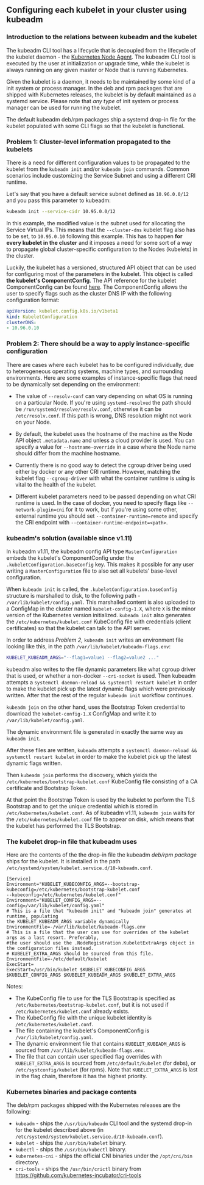 ## Configuring each kubelet in your cluster using kubeadm

### Introduction to the relations between kubeadm and the kubelet

The kubeadm CLI tool has a lifecycle that is decoupled from the lifecycle
of the kubelet daemon - the [Kubernetes Node Agent](/docs/reference/command-line-tools-reference/kubelet).
The kubeadm CLI tool is executed by the user at initialization or upgrade time, while the kubelet is always
running on any given master or Node that is running Kubernetes.

Given the kubelet is a daemon, it needs to be maintained by some kind of a init system or process manager.
In the deb and rpm packages that are shipped with Kubernetes releases, the kubelet is by default maintained
as a systemd service. Please note that _any type_ of init system or process manager can be used for running the kubelet.

The default kubeadm deb/rpm packages ship a systemd drop-in file for the kubelet populated with
some CLI flags so that the kubelet is functional.

### Problem 1: Cluster-level information propagated to the kubelets

There is a need for different configuration values to be propagated to the kubelet from the
`kubeadm init` and/or `kubeadm join` commands. Common scenarios include customizing the Service
Subnet and using a different CRI runtime.

Let's say that you have a default service subnet defined as `10.96.0.0/12` and you pass this parameter to kubeadm:
```bash
kubeadm init --service-cidr 10.95.0.0/12
```

In this example, the modified value is the subnet used for allocating the Service Virtual IPs.
This means that the `--cluster-dns` kubelet flag also has to be set, to `10.95.0.10` following this example.
This has to happen **for every kubelet in the cluster** and it imposes a need for some sort of a way to propagate
global cluster-specific configuration to the Nodes (kubelets) in the cluster.

Luckily, the kubelet has a versioned, structured API object that can be used for configuring most of the
parameters in the kubelet. This object is called **the kubelet's ComponentConfig**. The API reference for the
kubelet ComponentConfig can be found [here](https://godoc.org/k8s.io/kubernetes/pkg/kubelet/apis/kubeletconfig#KubeletConfiguration).
The ComponentConfig allows the user to specify flags such as the cluster DNS IP with the following configuration format:
```yaml
apiVersion: kubelet.config.k8s.io/v1beta1
kind: KubeletConfiguration
clusterDNS:
- 10.96.0.10
```

### Problem 2: There should be a way to apply instance-specific configuration

There are cases where each kubelet has to be configured individually, due to heterogeneous operating systems,
machine types, and surrounding environments. Here are some examples of instance-specific flags that need to be dynamically
set depending on the environment:
- The value of `--resolv-conf` can vary depending on what OS is running on a particular Node. If you're using
`systemd-resolved` the path should be `/run/systemd/resolve/resolv.conf`, otherwise it can be `/etc/resolv.conf`.
If this path is wrong, DNS resolution might not work on your Node.

- By default, the kubelet uses the hostname of the machine as the Node API object `.metadata.name` and unless
a cloud provider is used. You can specify a value for `--hostname-override` in a case where the Node name should differ
from the machine hostname.

- Currently there is no good way to detect the cgroup driver being used either by docker or any other CRI runtime.
However, matching the kubelet flag `--cgroup-driver` with what the container runtime is using is vital to the health
of the kubelet.

- Different kubelet parameters need to be passed depending on what CRI runtime is used. In the case of docker,
you need to specify flags like `--network-plugin=cni` for it to work, but if you're using some other, external runtime
you should set `--container-runtime=remote` and specify the CRI endpoint with `--container-runtime-endpoint=<path>`.

### kubeadm's solution (available since v1.11)

In kubeadm v1.11, the kubeadm config API type `MasterConfiguration` embeds the kubelet's ComponentConfig under
the `.kubeletConfiguration.baseConfig` key. This makes it possible for any user writing a `MasterConfiguration`
file to also set all kubelets' base-level configuration.

When `kubeadm init` is called, the `.kubeletConfiguration.baseConfig`  structure is marshalled to disk, to the
following path - `/var/lib/kubelet/config.yaml`. This marshalled content is also uploaded to a ConfigMap in the cluster
named `kubelet-config-1.X`, where `X` is the minor version of the Kubernetes version initialized. `kubeadm init` also
generates the `/etc/kubernetes/kubelet.conf` KubeConfig file with credentials (client certificates) so that the kubelet
can talk to the API server.

In order to address _Problem 2_, `kubeadm init` writes an environment file looking like this, in the path
`/var/lib/kubelet/kubeadm-flags.env`:
```bash
KUBELET_KUBEADM_ARGS="--flag1=value1 --flag2=value2 ..."
```

kubeadm also writes to the file dynamic parameters like what cgroup driver that is used, or whether a non-docker
`--cri-socket` is used. Then kubeadm attempts a `systemctl daemon-reload && systemctl restart kubelet` in order
to make the kubelet pick up the latest dynamic flags which were previously written. After that the rest of the regular
`kubeadm init` workflow continues.

`kubeadm join` on the other hand, uses the Bootstrap Token credential to download the `kubelet-config-1.X` ConfigMap
and write it to `/var/lib/kubelet/config.yaml`.

The dynamic environment file is generated in exactly the same way as `kubeadm init`.

After these files are written, `kubeadm` attempts a `systemctl daemon-reload && systemctl restart kubelet` in order
to make the kubelet pick up the latest dynamic flags written.

Then `kubeadm join` performs the discovery, which yields the `/etc/kubernetes/bootstrap-kubelet.conf` KubeConfig
file consisting of a CA certificate and Bootstrap Token.

At that point the Bootstrap Token is used by the kubelet to perform the TLS Bootstrap and to get the unique credential which
is stored in `/etc/kubernetes/kubelet.conf`. As of kubeadm v1.11, `kubeadm join` waits for the `/etc/kubernetes/kubelet.conf`
file to appear on disk, which means that the kubelet has performed the TLS Bootstrap.

###  The kubelet drop-in file that kubeadm uses
Here are the contents of the the drop-in file the kubeadm _deb/rpm package_ ships for the kubelet. It is installed in
the path `/etc/systemd/system/kubelet.service.d/10-kubeadm.conf`.

```
[Service]
Environment="KUBELET_KUBECONFIG_ARGS=--bootstrap-kubeconfig=/etc/kubernetes/bootstrap-kubelet.conf
--kubeconfig=/etc/kubernetes/kubelet.conf"
Environment="KUBELET_CONFIG_ARGS=--config=/var/lib/kubelet/config.yaml"
# This is a file that "kubeadm init" and "kubeadm join" generates at runtime, populating
the KUBELET_KUBEADM_ARGS variable dynamically
EnvironmentFile=-/var/lib/kubelet/kubeadm-flags.env
# This is a file that the user can use for overrides of the kubelet args as a last resort. Preferably,
#the user should use the .NodeRegistration.KubeletExtraArgs object in the configuration files instead.
# KUBELET_EXTRA_ARGS should be sourced from this file.
EnvironmentFile=-/etc/default/kubelet
ExecStart=
ExecStart=/usr/bin/kubelet $KUBELET_KUBECONFIG_ARGS $KUBELET_CONFIG_ARGS $KUBELET_KUBEADM_ARGS $KUBELET_EXTRA_ARGS
```


Notes:
- The KubeConfig file to use for the TLS Bootstrap is specified as `/etc/kubernetes/bootstrap-kubelet.conf`,
but it is not used if `/etc/kubernetes/kubelet.conf` already exists.
- The KubeConfig file with the unique kubelet identity is `/etc/kubernetes/kubelet.conf`.
- The file containing the kubelet's ComponentConfig is `/var/lib/kubelet/config.yaml`.
- The dynamic environment file that contains `KUBELET_KUBEADM_ARGS` is sourced from `/var/lib/kubelet/kubeadm-flags.env`.
- The file that can contain user specified flag overrides with `KUBELET_EXTRA_ARGS` is sourced from `/etc/default/kubelet`
(for debs), or `/etc/systconfig/kubelet` (for rpms). Note that `KUBELET_EXTRA_ARGS` is last in the flag chain,
therefore it has the highest priority.

### Kubernetes binaries and package contents

The deb/rpm packages shipped with the Kubernetes releases are the following:
- `kubeadm` - ships the `/usr/bin/kubeadm` CLI tool and the systemd drop-in for the kubelet described above
(in `/etc/systemd/system/kubelet.service.d/10-kubeadm.conf`).
- `kubelet` - ships the `/usr/bin/kubelet` binary.
- `kubectl` - ships the `/usr/bin/kubectl` binary.
- `kubernetes-cni` - ships the official CNI binaries under the `/opt/cni/bin` directory.
- `cri-tools` - ships the `/usr/bin/crictl` binary from https://github.com/kubernetes-incubator/cri-tools
